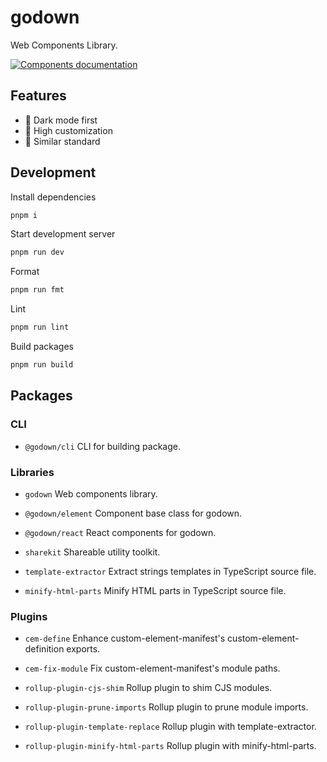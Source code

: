 # godown

Web Components Library.

<a href="https://godown.js.org" target="_blank"><img src="https://raw.githubusercontent.com/storybookjs/brand/main/badge/badge-storybook.svg" alt="Components documentation"></a>

## Features

- 🌙 Dark mode first
- 🎨 High customization
- 📐 Similar standard

## Development

Install dependencies

```sh
pnpm i
```

Start development server

```sh
pnpm run dev
```

Format

```sh
pnpm run fmt
```

Lint

```sh
pnpm run lint
```

Build packages

```sh
pnpm run build
```

## Packages

### CLI

- `@godown/cli` CLI for building package.

### Libraries

- `godown` Web components library.

- `@godown/element` Component base class for godown.

- `@godown/react` React components for godown.

- `sharekit` Shareable utility toolkit.

- `template-extractor` Extract strings templates in TypeScript source file.

- `minify-html-parts` Minify HTML parts in TypeScript source file.

### Plugins

- `cem-define` Enhance custom-element-manifest's custom-element-definition exports.

- `cem-fix-module` Fix custom-element-manifest's module paths.

- `rollup-plugin-cjs-shim` Rollup plugin to shim CJS modules.

- `rollup-plugin-prune-imports` Rollup plugin to prune module imports.

- `rollup-plugin-template-replace` Rollup plugin with template-extractor.

- `rollup-plugin-minify-html-parts` Rollup plugin with minify-html-parts.
